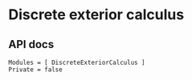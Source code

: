 # Discrete exterior calculus

## API docs

```@autodocs
Modules = [ DiscreteExteriorCalculus ]
Private = false
```
